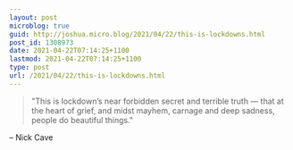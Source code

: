 ```yaml
---
layout: post
microblog: true
guid: http://joshua.micro.blog/2021/04/22/this-is-lockdowns.html
post_id: 1308973
date: 2021-04-22T07:14:25+1100
lastmod: 2021-04-22T07:14:25+1100
type: post
url: /2021/04/22/this-is-lockdowns.html
---
```

> "This is lockdown’s near forbidden secret and terrible truth — that at the heart of grief, and midst mayhem, carnage and deep sadness, people do beautiful things."

– Nick Cave
